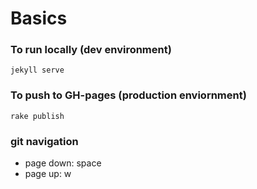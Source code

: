 # Basics

### To run locally (dev environment)

```
jekyll serve
```

### To push to GH-pages (production enviornment)

```
rake publish
```


### git navigation

* page down: space
* page up: w 
